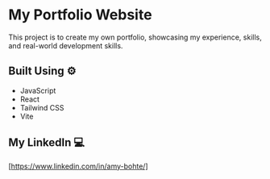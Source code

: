 # My Portfolio Website

This project is to create my own portfolio, showcasing my experience, skills, and real-world development skills.

## Built Using ⚙

- JavaScript
- React
- Tailwind CSS
- Vite

## My LinkedIn 💻

[https://www.linkedin.com/in/amy-bohte/]
